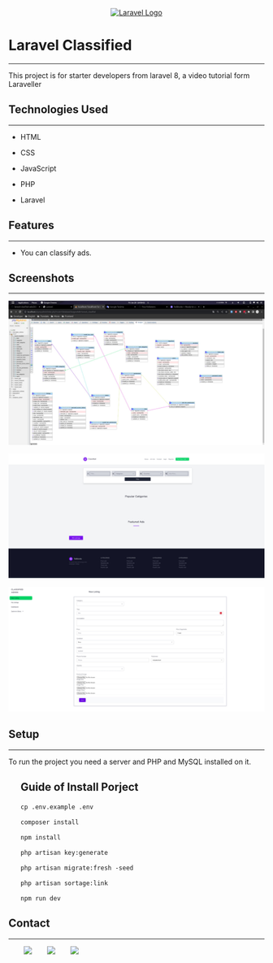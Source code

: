 <p align="center"><a href="https://laravel.com" target="_blank"><img src="https://raw.githubusercontent.com/laravel/art/master/logo-lockup/5%20SVG/2%20CMYK/1%20Full%20Color/laravel-logolockup-cmyk-red.svg" width="400" alt="Laravel Logo"></a></p>

<h1>Laravel Classified</h1>
<hr><p>This project is for starter developers from laravel 8, a video tutorial form Laraveller</p><h2>Technologies Used</h2>
<hr><ul>
<li>HTML</li>
</ul><ul>
<li>CSS</li>
</ul><ul>
<li>JavaScript</li>
</ul><ul>
<li>PHP</li>
</ul><ul>
<li>Laravel</li>
</ul><h2>Features</h2>
<hr><ul>
<li>You can classify ads.</li>
</ul><h2>Screenshots</h2>
<hr><p><img src="images/img.jpg" alt=""></p><p><img src="images/dash.jpg" alt=""></p><p><img src="images/dash1.jpg" alt=""></p><h2>Setup</h2>
<hr><p>To run the project you need a server and PHP and MySQL installed on it.</p><ul>

## Guide of Install Porject


``` 
cp .env.example .env
```
``` 
composer install 
```
``` 
npm install 
```
``` 
php artisan key:generate
```
``` 
php artisan migrate:fresh -seed
```
``` 
php artisan sortage:link
```
``` 
npm run dev
```
</ul><h2>Contact</h2>
<hr><p><span style="margin-right: 30px;"></span><a href="http://www.linkedin.com/in/samandar-abdullayev-9b13891b7"><img target="_blank" src="https://cdn.jsdelivr.net/gh/devicons/devicon/icons/linkedin/linkedin-original.svg" style="width: 10%;"></a><span style="margin-right: 30px;"></span><a href="https://github.com/xkas01"><img target="_blank" src="https://cdn.jsdelivr.net/gh/devicons/devicon/icons/github/github-original.svg" style="width: 10%;"></a><span style="margin-right: 30px;"></span><a href="https://facebook.com/abdullayev.samandar.01"><img target="_blank" src="https://cdn.jsdelivr.net/gh/devicons/devicon/icons/facebook/facebook-original.svg" style="width: 10%;"></a></p>

